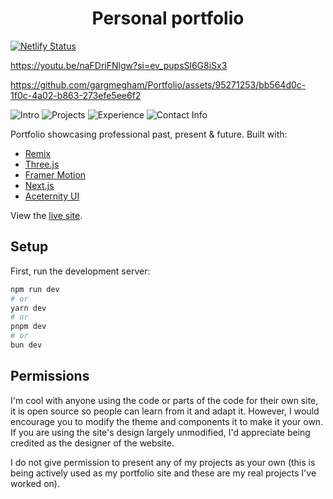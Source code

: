 <h1 align="center">Personal portfolio</h1>

[![Netlify Status](https://api.netlify.com/api/v1/badges/0ac14488-7759-4c6a-b5e5-56c2cdce12cf/deploy-status)](https://app.netlify.com/sites/meghamgarg/deploys)

https://youtu.be/naFDriFNlgw?si=ev_pupsSl6G8iSx3

https://github.com/gargmegham/Portfolio/assets/95271253/bb564d0c-1f0c-4a02-b863-273efe5ee6f2

![Intro](https://github.com/gargmegham/Portfolio/assets/95271253/168388e1-c187-401f-ace9-a4ee00e5ccb3)
![Projects](https://github.com/gargmegham/Portfolio/assets/95271253/d14e3160-8d84-4a6a-ace9-b30139bb2642)
![Experience](https://github.com/gargmegham/Portfolio/assets/95271253/9fc78144-d8fb-420c-a305-c47bcc732142)
![Contact Info](https://github.com/gargmegham/Portfolio/assets/95271253/2d8b4806-1c0c-4a55-9728-44f2b905b52a)

Portfolio showcasing professional past, present & future. Built with:
- [Remix](https://remix.run/)
- [Three.js](https://threejs.org/)
- [Framer Motion](https://www.framer.com/motion/)
- [Next.js](https://nextjs.org/)
- [Aceternity UI](https://ui.aceternity.com/)

View the [live site](https://meghamgarg.com).

## Setup

First, run the development server:

```bash
npm run dev
# or
yarn dev
# or
pnpm dev
# or
bun dev
```

## Permissions

I'm cool with anyone using the code or parts of the code for their own site, it is open source so people can learn from it and adapt it. However, I would encourage you to modify the theme and components it to make it your own. If you are using the site's design largely unmodified, I'd appreciate being credited as the designer of the website.

I do not give permission to present any of my projects as your own (this is being actively used as my portfolio site and these are my real projects I've worked on).
